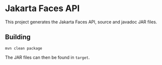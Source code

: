 # Jakarta Faces API

This project generates the Jakarta Faces API, source and javadoc JAR files.

## Building

``mvn clean package``

The JAR files can then be found in `target`.
